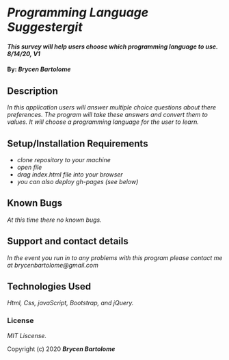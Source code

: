 # _Programming Language Suggestergit_

#### _This survey will help users choose which programming language to use. 8/14/20, V1_

#### By: _**Brycen Bartolome**_

## Description

_In this application users will answer multiple choice questions about there preferences. The program will take these answers and convert them to values. It will choose a programming language for the user to learn._

## Setup/Installation Requirements

* _clone repository to your machine_
* _open file_
* _drag index.html file into your browser_
* _you can also deploy gh-pages (see below)_


## Known Bugs

_At this time there no known bugs._

## Support and contact details

_In the event you run in to any problems with this program please contact me at brycenbartolome@gmail.com_

## Technologies Used

_Html, Css, javaScript, Bootstrap, and jQuery._

### License

*MIT Liscense.*

Copyright (c) 2020 **_Brycen Bartolome_**